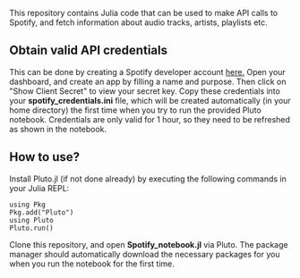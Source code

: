 This repository contains Julia code that can be used to make API calls to Spotify, and fetch information about audio tracks, artists, playlists etc.

## Obtain valid API credentials

This can be done by creating a Spotify developer account [here.](https://medium.com/r/?url=https%3A%2F%2Fdeveloper.spotify.com%2F) Open your dashboard, and create an app by filling a name and purpose. Then click on "Show Client Secret" to view your secret key. Copy these credentials into your **spotify_credentials.ini** file, which will be created automatically (in your home directory) the first time when you try to run the provided Pluto notebook. Credentials are only valid for 1 hour, so they need to be refreshed as shown in the notebook.

## How to use?

Install Pluto.jl (if not done already) by executing the following commands in your Julia REPL:

    using Pkg
    Pkg.add("Pluto")
    using Pluto
    Pluto.run() 

Clone this repository, and open **Spotify_notebook.jl** via Pluto. The package manager should automatically download the necessary packages for you when you run the notebook for the first time.
